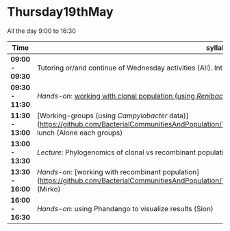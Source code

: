 # Thursday19thMay

All the day 9:00 to 16:30

Time | syllabus
-----| --------
**09:00 - 09:30** | Tutoring or/and continue of Wednesday activities (All). Introduction of the day. (Mirko)
**09:30 - 11:30** | *Hands-on*: [working with clonal population (using *Renibacterium* data)](https://github.com/BacterialCommunitiesAndPopulation/Thursday19thMay/blob/master/Thursday_Morning.md). (Sion)
**11:30 - 13:00** | [Working-groups (using *Campylobacter* data)] (https://github.com/BacterialCommunitiesAndPopulation/Thursday19thMay/blob/master/GROUP_WORK.md) + lunch (Alone each groups)
**13:00 - 13:30** | *Lecture*: Phylogenomics of clonal vs recombinant populations. (Sion)
**13:30 - 16:00** | *Hands-on*: [working with recombinant population] (https://github.com/BacterialCommunitiesAndPopulation/Thursday19thMay/blob/master/Thursday_afternoon.md) (Mirko)
**16:00 - 16:30** | *Hands-on*: using Phandango to visualize results (Sion)
